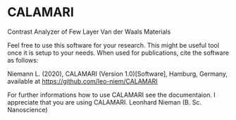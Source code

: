 # CALAMARI
Contrast Analyzer of Few Layer Van der Waals Materials

Feel free to use this software for your research. This might be useful tool once
it is setup to your needs.
When used for publications, cite the software as follows:

Niemann L. (2020), CALAMARI (Version 1.0)[Software], Hamburg, Germany,
available at https://github.com/leo-niem/CALAMARI

For further informations how to use CALAMARI see the documentaion.
I appreciate that you are using CALAMARI.
Leonhard Nieman (B. Sc. Nanoscience)
